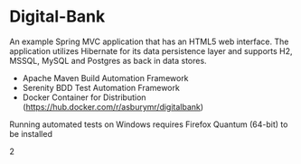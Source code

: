 # Digital-Bank
An example Spring MVC application that has an HTML5 web interface. The application utilizes Hibernate for its data persistence layer and supports H2, MSSQL, MySQL and Postgres as back in data stores.

- Apache Maven Build Automation Framework
- Serenity BDD Test Automation Framework
- Docker Container for Distribution (https://hub.docker.com/r/asburymr/digitalbank)

Running automated tests on Windows requires Firefox Quantum (64-bit) to be installed 

2

